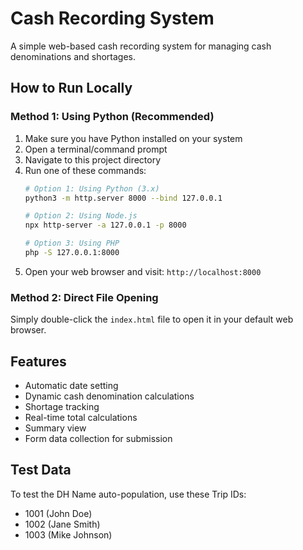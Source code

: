 # Cash Recording System

A simple web-based cash recording system for managing cash denominations and shortages.

## How to Run Locally

### Method 1: Using Python (Recommended)

1. Make sure you have Python installed on your system
2. Open a terminal/command prompt
3. Navigate to this project directory
4. Run one of these commands:
   ```bash
   # Option 1: Using Python (3.x)
   python3 -m http.server 8000 --bind 127.0.0.1

   # Option 2: Using Node.js
   npx http-server -a 127.0.0.1 -p 8000

   # Option 3: Using PHP
   php -S 127.0.0.1:8000
   ```
5. Open your web browser and visit: `http://localhost:8000`

### Method 2: Direct File Opening

Simply double-click the `index.html` file to open it in your default web browser.

## Features

- Automatic date setting
- Dynamic cash denomination calculations
- Shortage tracking
- Real-time total calculations
- Summary view
- Form data collection for submission

## Test Data

To test the DH Name auto-population, use these Trip IDs:
- 1001 (John Doe)
- 1002 (Jane Smith)
- 1003 (Mike Johnson) 